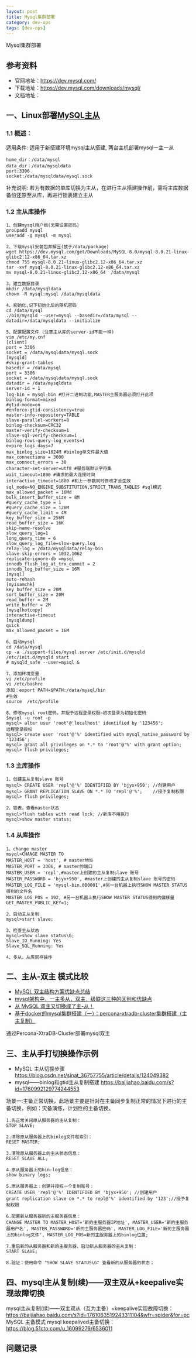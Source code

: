 ```yaml
---
layout: post
title: Mysql集群部署
category: dev-ops
tags: [dev-ops]
---
```


Mysql集群部署

## 参考资料
- 官网地址：https://dev.mysql.com/
- 下载地址：https://dev.mysql.com/downloads/mysql/
- 文档地址：

## 一、Linux部署[MySQL主从](https://blog.csdn.net/qq_45225437/article/details/108068314)
### 1.1 概述：
适用条件: 适用于新搭建环境mysql主从搭建, 两台主机部署mysql一主一从  
```
home_dir：/data/mysql
data_dir：/data/mysqldata
port:3306
socket:/data/mysqldata/mysql.sock
```

补充说明: 若为有数据的单库切换为主从，在进行主从搭建操作前，需将主库数据备份还原至从库，再进行锁表建立主从

### 1.2 主从库操作
```
1、创建mysql用户组(无需设置密码)
groupadd mysql
useradd -g mysql -m mysql

2、下载mysql安装包并解压(放于/data/package)
wget https://dev.mysql.com/get/Downloads/MySQL-8.0/mysql-8.0.21-linux-glibc2.12-x86_64.tar.xz
chmod 755 mysql-8.0.21-linux-glibc2.12-x86_64.tar.xz
tar -xvf mysql-8.0.21-linux-glibc2.12-x86_64.tar.xz
mv mysql-8.0.21-linux-glibc2.12-x86_64  /data/mysql

3、建立数据目录
mkdir /data/mysqldata
chown -R mysql:mysql /data/mysqldata

4、初始化,记下初始化后的随机密码
cd /data/mysql
./bin/mysqld --user=mysql --basedir=/data/mysql --datadir=/data/mysqldata --initialize

5、配置配置文件 (注意主从库的server-id不能一样)
vim /etc/my.cnf
[client]
port = 3306
socket = /data/mysqldata/mysql.sock
[mysqld]
#skip-grant-tables
basedir = /data/mysql
port = 3306
socket = /data/mysqldata/mysql.sock
datadir = /data/mysqldata
server-id = 1
log-bin = mysql-bin #打开二进制功能,MASTER主服务器必须打开此项
binlog-format=mixed
#gtid-mode=on
#enforce-gtid-consistency=true
master-info-repository=TABLE
slave-parallel-workers=0
binlog-checksum=CRC32
master-verify-checksum=1
slave-sql-verify-checksum=1
binlog-rows-query-log_events=1
expire_logs_days=7
max_binlog_size=1024M #binlog单文件最大值
max_connections = 3000
max_connect_errors = 30
character-set-server=utf8 #服务端默认字符集
wait_timeout=1800 #请求的最大连接时间
interactive_timeout=1800 #和上一参数同时修改才会生效
sql_mode=NO_ENGINE_SUBSTITUTION,STRICT_TRANS_TABLES #sql模式
max_allowed_packet = 10Md
bulk_insert_buffer_size = 8M
#query_cache_type = 1
#query_cache_size = 128M
#query_cache_limit = 4M
key_buffer_size = 256M
read_buffer_size = 16K
skip-name-resolve
slow_query_log=1
long_query_time = 6
slow_query_log_file=slow-query.log
relay-log = /data/mysqldata/relay-bin
slave-skip-errors = 1032,1062
replicate-ignore-db =mysql
innodb_flush_log_at_trx_commit = 2
innodb_log_buffer_size = 16M
[mysql]
auto-rehash
[myisamchk]
key_buffer_size = 20M
sort_buffer_size = 20M
read_buffer = 2M
write_buffer = 2M
[mysqlhotcopy]
interactive-timeout
[mysqldump]
quick
max_allowed_packet = 16M

6、启动mysql
cd /data/mysql
cp -a ./support-files/mysql.server /etc/init.d/mysqld
/etc/init.d/mysqld start
# mysqld_safe --user=mysql &

7、添加环境变量
vi /etc/profile
vi /etc/bashrc
添加：export PATH=$PATH:/data/mysql/bin
#生效
source  /etc/profile

8、修改mysql root密码，并授予远程登录权限–初次登录为初始化密码
$mysql -u root -p
mysql> alter user 'root'@'localhost' identified by '123456';
远程登录授权
mysql> create user 'root'@'%' identified with mysql_native_password by '123456';
mysql> grant all privileges on *.* to 'root'@'%' with grant option;
mysql> flush privileges;
```

### 1.3 主库操作
``` 	
1、创建主从复制slave 账号
mysql> CREATE USER 'repl'@'%' IDENTIFIED BY 'bjyx+950';	//创建用户
mysql> GRANT REPLICATION SLAVE ON *.* TO 'repl'@'%';	//授予复制权限
mysql> flush privileges;

2、锁表，查看master状态
mysql>flush tables with read lock; //新库不用执行
mysql>show master status;
```

### 1.4 从库操作
```  
1、change master
msyql>CHANGE MASTER TO
MASTER_HOST = 'host', # master地址
MASTER_PORT = 3306, # master的端口
MASTER_USER = 'repl',#master上创建的主从复制slave 账号
MASTER_PASSWORD = 'bjyx+950', #master上创建的主从复制slave 账号的密码
MASTER_LOG_FILE = 'mysql-bin.000001',#另一台机器上执行SHOW MASTER STATUS得到的文件名
MASTER_LOG_POS = 192, #另一台机器上执行SHOW MASTER STATUS得到的偏移量
GET_MASTER_PUBLIC_KEY=1;

2、启动主从复制
mysql>start slave;

3、检查主从状态
mysql>show slave status\G;
Slave_IO_Running: Yes
Slave_SQL_Running: Yes

4、多从，从库同样操作
```

## 二、主从-双主 模式比较
- [MySQL 双主结构方案优缺点总结](https://blog.csdn.net/yanghaolong/article/details/123271619)
- [mysql架构中，一主多从，双主，级联这三种的区别和优缺点](http://outofmemory.cn/zaji/7269075.html)
- [从 MySQL 双主又切换成了主-从！](https://baijiahao.baidu.com/s?id=1738097788602997045&wfr=spider&for=pc)
- [基于docker的mysql集群搭建（一）：percona-xtradb-cluster集群搭建（主主复制）](https://blog.csdn.net/dh_2017/article/details/108045552)

通过Percona-XtraDB-Cluster部署mysql双主

## 三、主从手打切换操作示例  
- MySQL 主从切换步骤 https://blog.csdn.net/sinat_36757755/article/details/124049382
- mysql——binlog和gtid主从复制搭建 https://baijiahao.baidu.com/s?id=1760992129774244553

场景一:主备正常切换，此场景主要是针对在主备同步复制正常的情况下进行的主备切换，例如：灾备演练，计划性的主备切换。  

``` 
1.先正常关闭原从服务器的主从复制：
STOP SLAVE;   

2.清除原从服务器上的binlog文件和索引：
RESET MASTER;   

3.清除原从服务器上的主从状态信息：
RESET SLAVE ALL;   

4.原从服务器上的bin-log信息：
show binary logs;

5.原从服务器上：创建并授权一个复制账号：
CREATE USER 'repl'@'%' IDENTIFIED BY 'bjyx+950'; //创建用户
grant replication slave on *.* to repl@'%' identified by '123';//授予复制权限

6.配置新从服务器新的主服务器信息：
CHANGE MASTER TO MASTER_HOST='新的主服务器IP地址', MASTER_USER='新的主服务器用户名', MASTER_PASSWORD='新的主服务器密码', MASTER_LOG_FILE='新的主服务器上的binlog文件', MASTER_LOG_POS=新的主服务器上的binlog位置;   

7.重启新的从服务器和新的主服务器，启动新从服务器的主从复制：
START SLAVE;   

8.验证：使用命令 "SHOW SLAVE STATUS\G" 查看新的从服务器的状态；
``` 

## 四、mysql主从复制(续)——双主双从+keepalive实现故障切换
mysql主从复制(续)——双主双从（互为主备）+keepalive实现故障切换：https://baijiahao.baidu.com/s?id=1761063519243311104&wfr=spider&for=pc
MySQL 主备模式 mysql keepalived主备切换：https://blog.51cto.com/u_16099276/6536011

## 问题记录